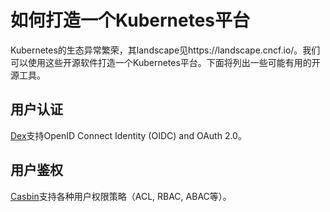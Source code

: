 # 如何打造一个Kubernetes平台

Kubernetes的生态异常繁荣，其landscape见https://landscape.cncf.io/。我们可以使用这些开源软件打造一个Kubernetes平台。下面将列出一些可能有用的开源工具。

## 用户认证

[Dex](https://github.com/dexidp/dex)支持OpenID Connect Identity (OIDC) and OAuth 2.0。

## 用户鉴权

[Casbin](https://github.com/casbin/casbin)支持各种用户权限策略（ACL, RBAC, ABAC等）。